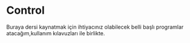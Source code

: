 # Control
Buraya dersi kaynatmak için ihtiyacınız olabilecek belli başlı programlar atacağım,kullanım kılavuzları ile birlikte.
